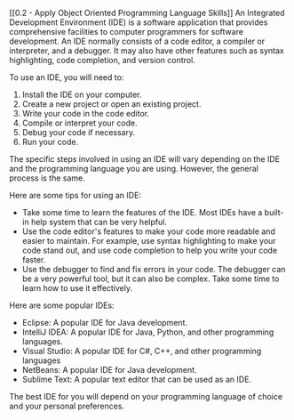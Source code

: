 [[0.2 - Apply Object Oriented Programming Language Skills]]
An Integrated Development Environment (IDE) is a software application that provides comprehensive facilities to computer programmers for software development. An IDE normally consists of a code editor, a compiler or interpreter, and a debugger. It may also have other features such as syntax highlighting, code completion, and version control.

To use an IDE, you will need to:

1. Install the IDE on your computer.
2. Create a new project or open an existing project.
3. Write your code in the code editor.
4. Compile or interpret your code.
5. Debug your code if necessary.
6. Run your code.

The specific steps involved in using an IDE will vary depending on the IDE and the programming language you are using. However, the general process is the same.

Here are some tips for using an IDE:

- Take some time to learn the features of the IDE. Most IDEs have a built-in help system that can be very helpful.
- Use the code editor's features to make your code more readable and easier to maintain. For example, use syntax highlighting to make your code stand out, and use code completion to help you write your code faster.
- Use the debugger to find and fix errors in your code. The debugger can be a very powerful tool, but it can also be complex. Take some time to learn how to use it effectively.

Here are some popular IDEs:

- Eclipse: A popular IDE for Java development.
- IntelliJ IDEA: A popular IDE for Java, Python, and other programming languages.
- Visual Studio: A popular IDE for C#, C++, and other programming languages
- NetBeans: A popular IDE for Java development.
- Sublime Text: A popular text editor that can be used as an IDE.

The best IDE for you will depend on your programming language of choice and your personal preferences.